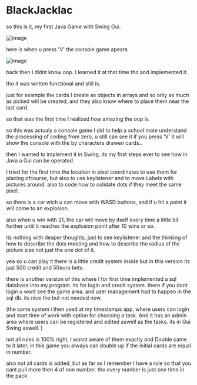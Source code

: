 # BlackJacklac

so this is it, my first Java Game with Swing Gui.

![image](https://user-images.githubusercontent.com/105649203/202902544-a69f375b-80ad-4279-b320-63f5df1133bf.png)

here is when u press 'V' the console game apears 

![image](https://user-images.githubusercontent.com/105649203/202902602-527e9b90-de77-44a6-ab12-7df4b06b04f0.png)



back then I didnt know oop. I learned it at that time tho and implemented it.

tho it was written functional and still is.

just for example the cards I create as objects in arrays and so only as much as picked will be created, and they also know where to place them near the last card.

so that was the first time I realized how amazing the oop is.  

so this was actualy a console game I did to help a school mate understand the processing of coding from zero, u still can see it if you press 'V' it will show the console with the by characters drawen cards.. 

then I wanted to implement it in Swing, its my first steps ever to see how in Java a Gui can be operated. 

I tried for the first time the location in pixel coordinates to use them for placing ofcourse, but also to use keylistener and to move Labels with pictures around. 
also to code how to colidate dots if they meet the same pixel. 

so there is a car wich u can move with WASD buttons, and if u hit a point it will come to an explosion.

also when u win with 21, the car will move by itself every time a little bit further until it reaches the explosion point after 10 wins or so.

its nothing with deaper thoughts, just to see keylistener and the thinking of how to describe the dots meeting and how to describe the radius of the picture size not just the one dot of it. 

yea so u can play it there is a little credit system inside but in this version its just 500 credit and 50euro bets. 

there is another version of this where I for first time implemented a sql database into my program. 
its for login and credit system. there if you dont login u wont see the game area. and user management had to happen in the sql db. 
its nice tho but not needed now. 

(the same system i then used at my timestamps app, where users can login and start time of work with option for choosing a task. 
And it has an admin area where users can be registered and edited aswell as the tasks. its in Gui Swing aswell. ) 

not all rules is 100% right, I wasnt aware of them exactly and Double came to it later, in this game you always can double up if the initial cards are equal in number.

also not all cards is added, but as far as I remember I have a rule so that you cant pull more then 4 of one number. tho every number is just one time in the pack 


